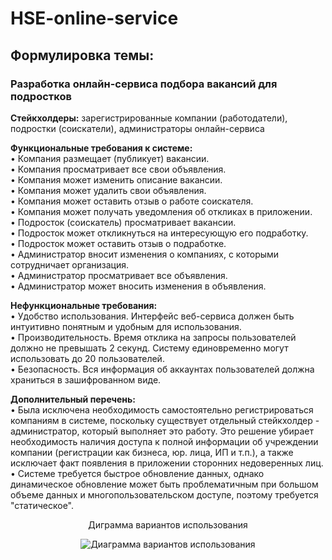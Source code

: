# HSE-online-service

## Формулировка темы: 
### Разработка онлайн-сервиса подбора вакансий для подростков

**Стейкхолдеры:** зарегистрированные компании (работодатели), подростки (соискатели), администраторы онлайн-сервиса

**Функциональные требования к системе:**  
• Компания размещает (публикует) вакансии.  
• Компания просматривает все свои объявления.  
• Компания может изменить описание вакансии.  
• Компания может удалить свои объявления.  
• Компания может оставить отзыв о работе соискателя.  
• Компания может получать уведомления об откликах в приложении.  
• Подросток (соискатель) просматривает вакансии.  
• Подросток может откликнуться на интересующую его подработку.  
• Подросток может оставить отзыв о подработке.  
• Администратор вносит изменения о компаниях, с которыми сотрудничает организация.  
• Администратор просматривает все объявления.  
• Администратор может вносить изменения в объявления.  

**Нефункциональные требования:**  
• Удобство использования. Интерфейс веб-сервиса должен быть интуитивно понятным и удобным для использования.  
• Производительность. Время отклика на запросы пользователей должно не превышать 2 секунд. Систему единовременно могут использовать до 20 пользователей.  
• Безопасность. Вся информация об аккаунтах пользователей должна храниться в зашифрованном виде.  

**Дополнительный перечень:**  
• Была исключена необходимость самостоятельно регистрироваться компаниям в системе, поскольку существует отдельный стейкхолдер - администратор, который выполняет это работу. Это решение убирает необходимость наличия доступа к полной информации об учреждении компании (регистрации как бизнеса, юр. лица, ИП и т.п.), а также исключает факт появления в приложении сторонних недоверенных лиц.  
• Системе требуется быстрое обновление данных, однако динамическое обновление может быть проблематичным при большом объеме данных и многопользовательском доступе, поэтому требуется "статическое".  

<p align="center">Диграмма вариантов использования</p>

<div align="center">
    <img src="UseCaseDiag.png" alt="Диаграмма вариантов использования" />
</div>
